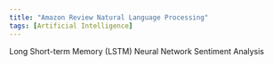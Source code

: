```yaml
---
title: "Amazon Review Natural Language Processing"
tags: [Artificial Intelligence]
---
```


Long Short-term Memory (LSTM) Neural Network Sentiment Analysis
